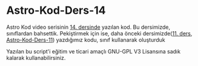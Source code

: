 # Astro-Kod-Ders-14
Astro Kod video serisinin [14. dersinde](https://youtu.be/) yazılan kod. Bu dersimizde, sınıflardan bahsettik. Pekiştirmek için ise, daha önceki dersimizde([11. ders](https://www.youtube.com/watch?v=FdDCJk5QqXw), [Astro-Kod-Ders-11](https://github.com/astrokod/Astro-Kod-Ders-11)) yazdığımız kodu, sınıf kullanarak oluşturduk

Yazılan bu script'i eğitim ve ticari amaçlı GNU-GPL V3 Lisansına sadık kalarak kullanabilirsiniz.


